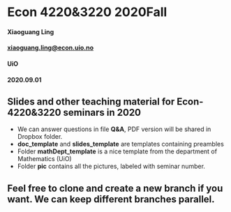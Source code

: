 # Econ 4220&3220 2020Fall

#### Xiaoguang Ling
#### xiaoguang.ling@econ.uio.no
#### UiO
#### 2020.09.01

## Slides and other teaching material for Econ-4220&3220 seminars in 2020
* We can answer questions in file **Q&A**, PDF version will be shared in Dropbox folder.
* **doc_template** and **slides_template** are templates containing preambles
* Folder **mathDept_template** is a nice template from the department of Mathematics (UiO)
* Folder **pic** contains all the pictures, labeled with seminar number.

## Feel free to clone and create a new branch if you want. We can keep different branches parallel. 
